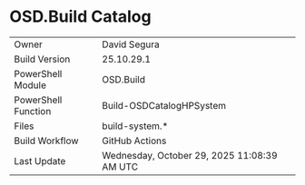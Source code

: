 ﻿# OSD.Build Catalog

| | |
|-|-|
| Owner | David Segura |
| Build Version | 25.10.29.1 |
| PowerShell Module | OSD.Build |
| PowerShell Function | Build-OSDCatalogHPSystem |
| Files | build-system.* |
| Build Workflow | GitHub Actions |
| Last Update | Wednesday, October 29, 2025 11:08:39 AM UTC |
